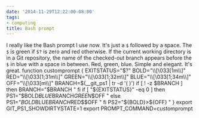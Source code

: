 ```yaml
---
date: '2014-11-29T12:22:00-08:00'
tags:
- computing
title: Bash prompt
---
```


I really like the Bash prompt I use now. It's just a `$` followed by a space. The `$` is green if `$?` is zero and red otherwise. If the current working directory is in a Git repository, the name of the checked-out branch appears before the `$` in blue with a space in between. Red, green, blue. Simple and elegant. It's great. function customprompt { EXITSTATUS="$?" BOLD="\\[\033[1m\\]" RED="\\[\033[1;31m\\]" GREEN="\\[\033[1;32m\\]" BLUE="\\[\033[1;34m\\]" OFF="\\[\033[m\\]" BRANCH=$(__git_ps1 | tr -d '( )') if [ ! -z $BRANCH ] then BRANCH="$BRANCH " fi if [ "${EXITSTATUS}" -eq 0 ] then PS1="$BOLD$BLUE$BRANCH$GREEN\$$OFF " else PS1="$BOLD$BLUE$BRANCH$RED\$$OFF " fi PS2="${BOLD}>${OFF} " } export GIT_PS1_SHOWDIRTYSTATE=1 export PROMPT_COMMAND=customprompt
